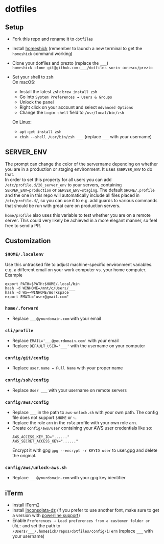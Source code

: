 # dotfiles #

## Setup ##

* Fork this repo and rename it to `dotfiles`
* Install [homeshick](https://github.com/andsens/homeshick#quick-install)
  (remember to launch a new terminal to get the `homeshick` command working)
* Clone your dotfiles and prezto (replace the `___`)  
  `homeshick clone git@github.com:___/dotfiles sorin-ionescu/prezto`
* Set your shell to zsh  
  On macOS:
	* Install the latest zsh: `brew install zsh`
  * Go into `System Preferences → Users & Groups`
  * Unlock the panel
  * Right click on your account and select `Advanced Options`
  * Change the `Login shell` field to `/usr/local/bin/zsh`

  On Linux:
  * `apt-get install zsh`
  * `chsh --shell /usr/bin/zsh ___` (replace `___` with your username)

## SERVER_ENV ##

The prompt can change the color of the servername depending on whether you
are in a production or staging environment. It uses `$SERVER_ENV` to do that.  
In order to set this property for all users you can add
`/etc/profile.d/20_server_env` to your servers, containing
`SERVER_ENV=production` or `SERVER_ENV=staging`. The default `$HOME/.profile`
and the one in this repo will automatically include all files placed in
`/etc/profile.d/`, so you can use it to e.g. add guards to various commands
that should be run with great care on production servers.

`home/profile` also uses this variable to test whether you are on a remote
server. This could very likely be achieved in a more elegant manner,
so feel free to send a PR.

## Customization ##

### `$HOME/.localenv` ###

Use this untracked file to adjust machine-specific environment variables.  
e.g. a different email on your work computer vs. your home computer.  
Example
```
export PATH=$PATH:$HOME/.local/bin
hash -d WINHOME=/mnt/c/Users/___
hash -d WS=~WINHOME/Workspace
export EMAIL="user@gmail.com"
```

### `home/.forward` ###

* Replace `___@yourdomain.com` with your email

### `cli/profile` ###

* Replace `EMAIL='___@yourdomain.com'` with your email
* Replace `DEFAULT_USER='___'` with the username on your computer

### `config/git/config` ###

* Replace `user.name = Full Name` with your proper name

### `config/ssh/config` ###

* Replace `User ___` with your username on remote servers

### `config/aws/config` ###

* Replace `___` in the path to `aws-unlock.sh` with your own path. The config file does not support `$HOME` or `~`.
* Replace the role arn in the `role` profile with your own role arn.
* Create `config/aws/user` containing your AWS user credentials like so:  
  ```
  AWS_ACCESS_KEY_ID="......"
  AWS_SECRET_ACCESS_KEY="......"
  ```
  Encrypt it with gpg `gpg --encrypt -r KEYID user` to user.gpg and delete the original.

### `config/aws/unlock-aws.sh` ###

* Replace `___@yourdomain.com` with your gpg key identifier

## iTerm ##

* Install [iTerm2](https://www.iterm2.com/)
* Install [Inconsolata-dz](https://github.com/powerline/fonts/tree/master/InconsolataDz)
  (if you prefer to use another font, make sure to get a version with [powerline support](https://github.com/powerline/fonts))
* Enable `Preferences → Load preferences from a customer folder or URL:`
  and set the path to `/Users/___/.homesick/repos/dotfiles/config/iTerm` (replace `___` with your username)
